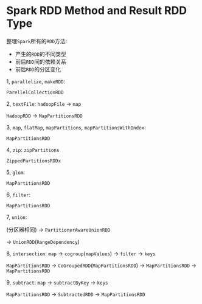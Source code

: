 # Spark RDD Method and Result RDD Type

整理`Spark`所有的`RDD`方法:

* 产生的`RDD`的不同类型
* 前后`RDD`间的依赖关系
* 前后`RDD`的分区变化

1, `parallelize`, `makeRDD`:

`ParellelCollectionRDD`

2, `textFile`: `hadoopFile` -> `map`

`HadoopRDD` -> `MapPartitionsRDD`

3, `map`, `flatMap`, `mapPartitions`, `mapPartitionsWithIndex`:

`MapPartitionsRDD`

4, `zip`: `zipPartitions`

`ZippedPartitionsRDDx`

5, `glom`:

`MapPartitionsRDD`

6, `filter`:

`MapPartitionsRDD`

7, `union`:

(分区器相同) -> `PartitionerAwareUnionRDD`

-> `UnionRDD`(`RangeDependency`)

8, `intersection`: `map` -> `cogroup`(`mapValues`) -> `filter` -> `keys`

`MapPartitionsRDD` -> `CoGroupedRDD`(`MapPartitionsRDD`) -> `MapPartitionsRDD` -> `MapPartitionsRDD`

9, `subtract`: `map` -> `subtractByKey` -> `keys`

`MapPartitionsRDD` -> `SubtractedRDD` -> `MapPartitionsRDD`